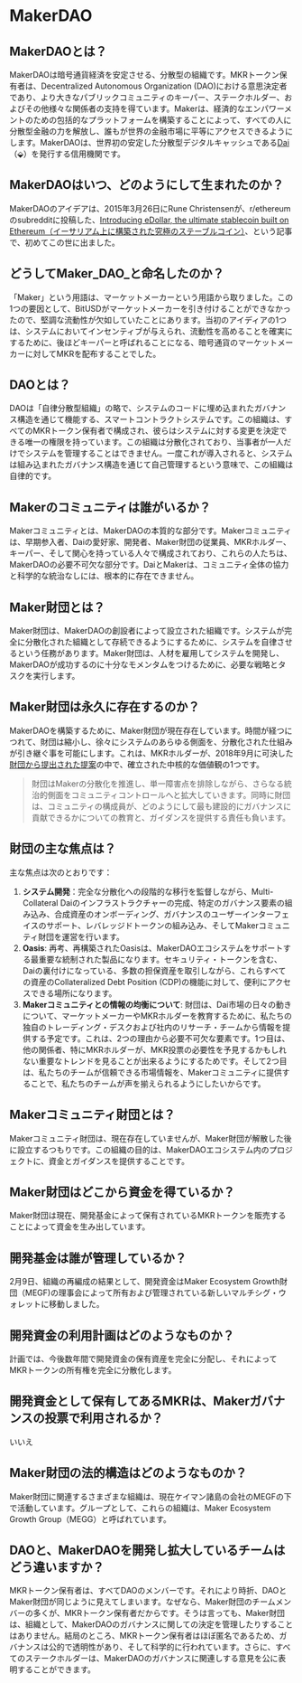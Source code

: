 # MakerDAO

## MakerDAOとは？

MakerDAOは暗号通貨経済を安定させる、分散型の組織です。MKRトークン保有者は、Decentralized Autonomous Organization (DAO)における意思決定者であり、より大きなパブリックコミュニティのキーパー、ステークホルダー、およびその他様々な関係者の支持を得ています。Makerは、経済的なエンパワーメントのための包括的なプラットフォームを構築することによって、すべての人に分散型金融の力を解放し、誰もが世界の金融市場に平等にアクセスできるようにします。MakerDAOは、世界初の安定した分散型デジタルキャッシュである[Dai](dai.md#dai-とは)（⬙）を発行する信用機関です。

## MakerDAOはいつ、どのようにして生まれたのか？

MakerDAOのアイデアは、2015年3月26日にRune Christensenが、r/ethereumのsubredditに投稿した、[Introducing eDollar, the ultimate stablecoin built on Ethereum（イーサリアム上に構築された究極のステーブルコイン）](https://www.reddit.com/r/ethereum/comments/30f98i/introducing_edollar_the_ultimate_stablecoin_built/)、という記事で、初めてこの世に出ました。

## どうしてMaker_DAO_と命名したのか？

「Maker」という用語は、マーケットメーカーという用語から取りました。この1つの要因として、BitUSDがマーケットメーカーを引き付けることができなかったので、堅調な流動性が欠如していたことにあります。当初のアイディアの1つは、システムにおいてインセンティブが与えられ、流動性を高めることを確実にするために、後ほどキーパーと呼ばれることになる、暗号通貨のマーケットメーカーに対してMKRを配布することでした。

## DAOとは？

DAOは「自律分散型組織」の略で、システムのコードに埋め込まれたガバナンス構造を通じて機能する、スマートコントラクトシステムです。この組織は、すべてのMKRトークン保有者で構成され、彼らはシステムに対する変更を決定できる唯一の権限を持っています。この組織は分散化されており、当事者が一人だけでシステムを管理することはできません。一度これが導入されると、システムは組み込まれたガバナンス構造を通じて自己管理するという意味で、この組織は自律的です。

## Makerのコミュニティは誰がいるか？

Makerコミュニティとは、MakerDAOの本質的な部分です。Makerコミュニティは、早期参入者、Daiの愛好家、開発者、Maker財団の従業員、MKRホルダー、キーパー、そして関心を持っている人々で構成されており、これらの人たちは、MakerDAOの必要不可欠な部分です。DaiとMakerは、コミュニティ全体の協力と科学的な統治なしには、根本的に存在できません。

## Maker財団とは？

Maker財団は、MakerDAOの創設者によって設立された組織です。システムが完全に分散化された組織として存続できるようにするために、システムを自律させるという任務があります。Maker財団は、人材を雇用してシステムを開発し、MakerDAOが成功するのに十分なモメンタムをつけるために、必要な戦略とタスクを実行します。

## Maker財団は永久に存在するのか？

MakerDAOを構築するために、Maker財団が現在存在しています。時間が経つにつれて、財団は縮小し、徐々にシステムのあらゆる側面を、分散化された仕組みが引き継ぐ事を可能にします。これは、MKRホルダーが、2018年9月に可決した[財団から提出された提案](https://medium.com/makerdao/foundation-proposal-v2-f10d8ee5fe8c)の中で、確立された中核的な価値観の1つです。

> 財団はMakerの分散化を推進し、単一障害点を排除しながら、さらなる統治的側面をコミュニティコントロールへと拡大していきます。同時に財団は、コミュニティの構成員が、どのようにして最も建設的にガバナンスに貢献できるかについての教育と、ガイダンスを提供する責任も負います。

## 財団の主な焦点は？

主な焦点は次のとおりです：

1. **システム開発**：完全な分散化への段階的な移行を監督しながら、Multi-Collateral Daiのインフラストラクチャーの完成、特定のガバナンス要素の組み込み、合成資産のオンボーディング、ガバナンスのユーザーインターフェイスのサポート、レバレッジドトークンの組み込み、そしてMakerコミュニティ財団を運営を行います。
2. **Oasis**: 再考、再構築されたOasisは、MakerDAOエコシステムをサポートする最重要な統制された製品になります。セキュリティ・トークンを含む、Daiの裏付けになっている、多数の担保資産を取引しながら、これらすべての資産のCollateralized Debt Position (CDP)の機能に対して、便利にアクセスできる場所になります。
3. **Makerコミュニティとの情報の均衡について**: 財団は、Dai市場の日々の動きについて、マーケットメーカーやMKRホルダーを教育するために、私たちの独自のトレーディング・デスクおよび社内のリサーチ・チームから情報を提供する予定です。これは、2つの理由から必要不可欠な要素です。1つ目は、他の関係者、特にMKRホルダーが、MKR投票の必要性を予見するかもしれない重要なトレンドを見ることが出来るようにするためです。そして2つ目は、私たちのチームが信頼できる市場情報を、Makerコミュニティに提供することで、私たちのチームが声を揃えられるようにしたいからです。

## Makerコミュニティ財団とは？

Makerコミュニティ財団は、現在存在していませんが、Maker財団が解散した後に設立するつもりです。この組織の目的は、MakerDAOエコシステム内のプロジェクトに、資金とガイダンスを提供することです。

## Maker財団はどこから資金を得ているか？

Maker財団は現在、開発基金によって保有されているMKRトークンを販売することによって資金を生み出しています。

## 開発基金は誰が管理しているか？

2月9日、組織の再編成の結果として、開発資金はMaker Ecosystem Growth財団（MEGF)の理事会によって所有および管理されている新しいマルチシグ・ウォレットに移動しました。

## 開発資金の利用計画はどのようなものか？

計画では、今後数年間で開発資金の保有資産を完全に分配し、それによってMKRトークンの所有権を完全に分散化します。

## 開発資金として保有してあるMKRは、Makerガバナンスの投票で利用されるか？

いいえ

## Maker財団の法的構造はどのようなものか？

Maker財団に関連するさまざまな組織は、現在ケイマン諸島の会社のMEGFの下で活動しています。グループとして、これらの組織は、Maker Ecosystem Growth Group（MEGG）と呼ばれています。

## DAOと、MakerDAOを開発し拡大しているチームはどう違いますか？

MKRトークン保有者は、すべてDAOのメンバーです。それにより時折、DAOとMaker財団が同じように見えてしまいます。なぜなら、Maker財団のチームメンバーの多くが、MKRトークン保有者だからです。そうは言っても、Maker財団は、組織として、MakerDAOのガバナンスに関しての決定を管理したりすることはありません。結局のところ、MKRトークン保有者はほぼ匿名であるため、ガバナンスは公的で透明性があり、そして科学的に行われています。さらに、すべてのステークホルダーは、MakerDAOのガバナンスに関連しする意見を公に表明することができます。